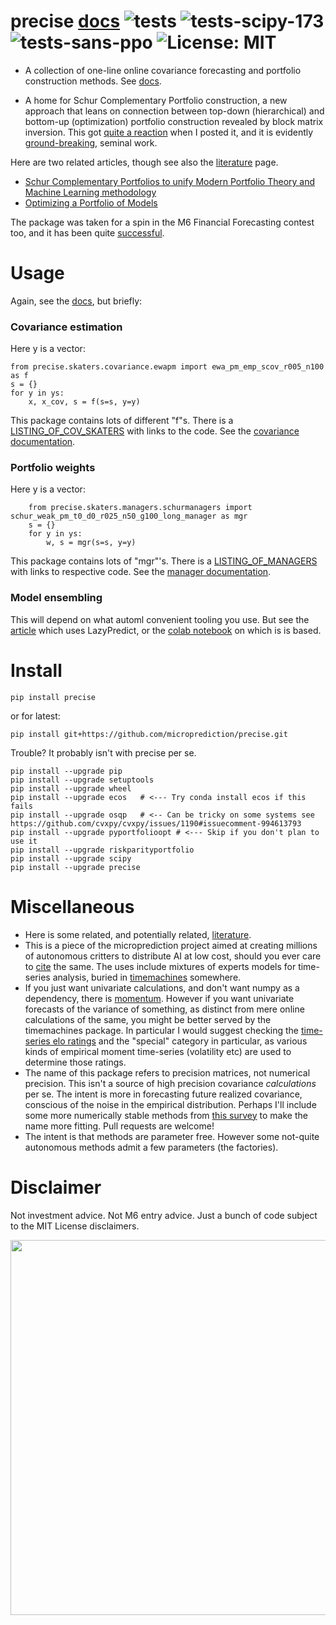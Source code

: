 # precise [docs](https://microprediction.github.io/precise/) ![tests](https://github.com/microprediction/precise/workflows/tests/badge.svg) ![tests-scipy-173](https://github.com/microprediction/precise/workflows/tests-scipy-173/badge.svg) ![tests-sans-ppo](https://github.com/microprediction/precise/workflows/tests-sans-ppo/badge.svg)  ![License: MIT](https://img.shields.io/badge/License-MIT-yellow.svg)

- A collection of one-line online covariance forecasting and portfolio construction methods. See [docs](https://microprediction.github.io/precise/). 

- A home for Schur Complementary Portfolio construction, a new approach that leans on connection between top-down (hierarchical) and bottom-up (optimization) portfolio construction revealed by block matrix inversion. This got [quite a reaction](https://www.linkedin.com/posts/petercotton_schur-complementary-portfolios-a-unification-activity-7000535020381552640-ZWej?utm_source=share&utm_medium=member_desktop) when I posted it, and it is evidently [ground-breaking](https://www.linkedin.com/feed/update/urn:li:activity:7005343236386914304?utm_source=share&utm_medium=member_desktop), seminal work.  

Here are two related articles, though see also the [literature](https://github.com/microprediction/precise/blob/main/LITERATURE.md) page. 

 - [Schur Complementary Portfolios to unify Modern Portfolio Theory and Machine Learning methodology](https://www.linkedin.com/feed/update/urn:li:activity:7001007317131436032?utm_source=share&utm_medium=member_desktop)
 - [Optimizing a Portfolio of Models](https://medium.com/geekculture/optimizing-a-portfolio-of-models-f1ed432d728b)

The package was taken for a spin in the M6 Financial Forecasting contest too, and it has been quite [successful](https://microprediction.github.io/precise/m6_success.html).

# Usage 
Again, see the [docs](https://microprediction.github.io/precise/), but briefly:

### Covariance estimation
Here y is a vector:

    from precise.skaters.covariance.ewapm import ewa_pm_emp_scov_r005_n100 as f 
    s = {}
    for y in ys:
        x, x_cov, s = f(s=s, y=y)

This package contains lots of different "f"s. There is a [LISTING_OF_COV_SKATERS](https://github.com/microprediction/precise/blob/main/LISTING_OF_COV_SKATERS.md) with links to the code. See the [covariance documentation](https://microprediction.github.io/precise/covariance.html).

### Portfolio weights
Here y is a vector:

        from precise.skaters.managers.schurmanagers import schur_weak_pm_t0_d0_r025_n50_g100_long_manager as mgr
        s = {}
        for y in ys:
            w, s = mgr(s=s, y=y)

This package contains lots of "mgr"'s. There is a [LISTING_OF_MANAGERS](https://github.com/microprediction/precise/blob/main/LISTING_OF_MANAGERS.md) with links to respective code. See the [manager documentation](https://microprediction.github.io/precise/managers.html).

### Model ensembling
This will depend on what automl convenient tooling you use. But see the [article](https://medium.com/@microprediction/optimizing-a-portfolio-of-models-f1ed432d728b) which uses LazyPredict, or the [colab notebook](https://github.com/microprediction/precise/blob/main/examples_colab_notebooks/lazypredict_model_portfolio.ipynb) on which is is based. 

# Install 

    pip install precise 
    
or for latest:

    pip install git+https://github.com/microprediction/precise.git
 
Trouble? It probably isn't with precise per se. 

    pip install --upgrade pip
    pip install --upgrade setuptools 
    pip install --upgrade wheel
    pip install --upgrade ecos   # <--- Try conda install ecos if this fails
    pip install --upgrade osqp   # <-- Can be tricky on some systems see https://github.com/cvxpy/cvxpy/issues/1190#issuecomment-994613793
    pip install --upgrade pyportfolioopt # <--- Skip if you don't plan to use it
    pip install --upgrade riskparityportfolio
    pip install --upgrade scipy
    pip install --upgrade precise 


# Miscellaneous 

 - Here is some related, and potentially related, [literature](https://github.com/microprediction/precise/blob/main/LITERATURE.md). 
 - This is a piece of the microprediction project aimed at creating millions of autonomous critters to distribute AI at low cost, should you ever care to [cite](https://github.com/microprediction/microprediction/blob/master/CITE.md) the same. The uses include mixtures of experts models for time-series analysis, buried in [timemachines](https://github.com/microprediction/timemachines/tree/main/timemachines/skatertools) somewhere. 
 - If you just want univariate calculations, and don't want numpy as a dependency, there is [momentum](https://github.com/microprediction/momentum). However if you want univariate forecasts of the variance of something, as distinct from mere online calculations of the same, you might be better served by the timemachines package. In particular I would suggest checking the [time-series elo ratings](https://microprediction.github.io/timeseries-elo-ratings/html_leaderboards/special-k_001.html) and the "special" category in particular, as various kinds of empirical moment time-series (volatility etc) are used to determine those ratings. 
 - The name of this package refers to precision matrices, not numerical precision. This isn't a source of high precision covariance *calculations* per se. The intent is more in forecasting future realized covariance, conscious of the noise in the empirical distribution. Perhaps I'll include some more numerically stable methods from [this survey](https://dbs.ifi.uni-heidelberg.de/files/Team/eschubert/publications/SSDBM18-covariance-authorcopy.pdf) to make the name more fitting. Pull requests are welcome!
 - The intent is that methods are parameter free. However some not-quite autonomous methods admit a few parameters (the factories). 


# Disclaimer 
Not investment advice. Not M6 entry advice. Just a bunch of code subject to the MIT License disclaimers. 


<img src="https://github.com/microprediction/precise/blob/main/images/incremental.png" width="600">


